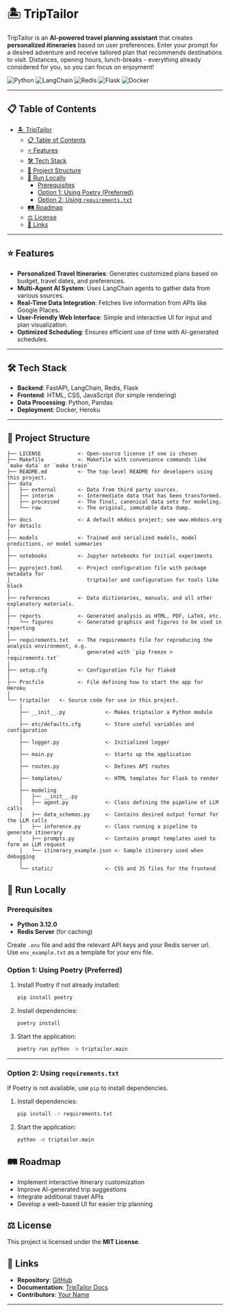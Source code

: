 # 🏝️ TripTailor

TripTailor is an **AI-powered travel planning assistant** that creates **personalized itineraries** based on user preferences. Enter your prompt for a desired adventure and receive tailored plan that recommends destinations to visit. Distances, opening hours, lunch-breaks - everything already considered for you, so you can focus on enjoyment!

![Python](https://img.shields.io/badge/Python-3.12-blue)
![LangChain](https://img.shields.io/badge/LangChain-LLM-ffcc00)
![Redis](https://img.shields.io/badge/Redis-Caching-red)
![Flask](https://img.shields.io/badge/Flask-Web%20App-blue)
![Docker](https://img.shields.io/badge/Docker-Deployment-0089D6)

---

## 📋 Table of Contents

- [🏝️ TripTailor](#️-triptailor)
  - [📋 Table of Contents](#-table-of-contents)
  - [⭐ Features](#-features)
  - [🛠️ Tech Stack](#️-tech-stack)
  - [📁 Project Structure](#-project-structure)
  - [🚀 Run Locally](#-run-locally)
    - [Prerequisites](#prerequisites)
    - [Option 1: Using Poetry (Preferred)](#option-1-using-poetry-preferred)
    - [Option 2: Using `requirements.txt`](#option-2-using-requirementstxt)
  - [🛤️ Roadmap](#️-roadmap)
  - [⚖️ License](#️-license)
  - [🔗 Links](#-links)

---

## ⭐ Features

- **Personalized Travel Itineraries**: Generates customized plans based on budget, travel dates, and preferences.
- **Multi-Agent AI System**: Uses LangChain agents to gather data from various sources.
- **Real-Time Data Integration**: Fetches live information from APIs like Google Places.
- **User-Friendly Web Interface**: Simple and interactive UI for input and plan visualization.
- **Optimized Scheduling**: Ensures efficient use of time with AI-generated schedules.

---

## 🛠️ Tech Stack

- **Backend**: FastAPI, LangChain, Redis, Flask
- **Frontend**: HTML, CSS, JavaScript (for simple rendering)
- **Data Processing**: Python, Pandas
- **Deployment**: Docker, Heroku

---

## 📁 Project Structure

```
├── LICENSE            <- Open-source license if one is chosen
├── Makefile           <- Makefile with convenience commands like `make data` or `make train`
├── README.md          <- The top-level README for developers using this project.
├── data
│   ├── external       <- Data from third party sources.
│   ├── interim        <- Intermediate data that has been transformed.
│   ├── processed      <- The final, canonical data sets for modeling.
│   └── raw            <- The original, immutable data dump.
│
├── docs               <- A default mkdocs project; see www.mkdocs.org for details
│
├── models             <- Trained and serialized models, model predictions, or model summaries
│
├── notebooks          <- Jupyter notebooks for initial experiments
│
├── pyproject.toml     <- Project configuration file with package metadata for 
│                         triptailor and configuration for tools like black
│
├── references         <- Data dictionaries, manuals, and all other explanatory materials.
│
├── reports            <- Generated analysis as HTML, PDF, LaTeX, etc.
│   └── figures        <- Generated graphics and figures to be used in reporting
│
├── requirements.txt   <- The requirements file for reproducing the analysis environment, e.g.
│                         generated with `pip freeze > requirements.txt`
│
├── setup.cfg          <- Configuration file for flake8
│
├── Procfile           <- File defining how to start the app for Heroku
│
└── triptailor   <- Source code for use in this project.
    │
    ├── __init__.py             <- Makes triptailor a Python module
    │
    ├── etc/defaults.cfg        <- Store useful variables and configuration
    │
    ├── logger.py               <- Initialized logger
    │
    ├── main.py                 <- Starts up the application
    |
    ├── routes.py               <- Defines API routes
    |
    ├── templates/              <- HTML templates for Flask to render  
    |
    ├── modeling                
    │   ├── __init__.py 
    │   ├── agent.py            <- Class defining the pipeline of LLM calls         
    │   ├── data_schemas.py     <- Contains desired output format for the LLM calls          
    │   ├── inference.py        <- Class running a pipeline to generate itinerary          
    │   ├── prompts.py          <- Contains prompt templates used to form an LLM request          
    │   └── itinerary_example.json <- Sample itinerary used when debugging
    │
    └── static/                 <- CSS and JS files for the frontend
```



## 🚀 Run Locally

### Prerequisites
- **Python 3.12.0**
- **Redis Server** (for caching)

Create `.env` file and add the relevant API keys and your Redis server url. Use `env_example.txt` as a template for your env file.

### Option 1: Using Poetry (Preferred)
1. Install Poetry if not already installed:
   ```bash
   pip install poetry
   ```

2. Install dependencies:
   ```bash
   poetry install
   ```

3. Start the application:
   ```bash
   poetry run python -m triptailor.main
   ```

---

### Option 2: Using `requirements.txt`
If Poetry is not available, use `pip` to install dependencies.

1. Install dependencies:
   ```bash
   pip install -r requirements.txt
   ```

2. Start the application:
   ```bash
   python -m triptailor.main
   ```


## 🛤️ Roadmap  
- Implement interactive itinerary customization  
- Improve AI-generated trip suggestions  
- Integrate additional travel APIs  
- Develop a web-based UI for easier trip planning  

## ⚖️ License  
This project is licensed under the **MIT License**.  

## 🔗 Links  
- **Repository**: [GitHub](#)  
- **Documentation**: [TripTailor Docs](#)  
- **Contributors**: [Your Name](#)  


--------

